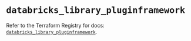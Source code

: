 # `databricks_library_pluginframework`

Refer to the Terraform Registry for docs: [`databricks_library_pluginframework`](https://registry.terraform.io/providers/databricks/databricks/1.55.0/docs/resources/library_pluginframework).
